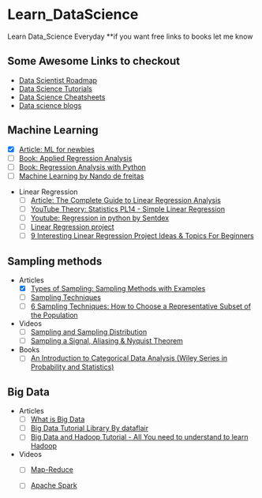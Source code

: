 # Learn_DataScience
Learn Data_Science Everyday
**if you want free links to books let me know

## Some Awesome Links to checkout
 - [Data Scientist Roadmap](https://github.com/MrMimic/data-scientist-roadmap)
 - [Data Science Tutorials](https://github.com/datasciencescoop/Data-Science-Tutorials)
 - [Data Science Cheatsheets](https://github.com/FavioVazquez/ds-cheatsheets)
 - [Data science blogs](https://github.com/rushter/data-science-blogs)

## Machine Learning
 - [X]  [Article: ML for newbies](https://medium.com/towards-artificial-intelligence/machine-learning-algorithms-for-beginners-with-python-code-examples-ml-19c6afd60daa)
 - [ ] [Book: Applied Regression Analysis](https://www.wiley.com/en-us/Applied+Regression+Analysis%2C+3rd+Edition-p-9780471170822)
 - [ ] [Book: Regression Analysis with Python](https://www.amazon.in/Regression-Analysis-Python-Luca-Massaron/dp/1785286315)
 - [ ] [Machine Learning by Nando de freitas](https://www.youtube.com/watch?v=pid0lUH467o&list=PLE6Wd9FR--Ecf_5nCbnSQMHqORpiChfJf)
 - Linear Regression
    - [ ] [Article: The Complete Guide to Linear Regression Analysis]( https://towardsdatascience.com/the-complete-guide-to-linear-regression-analysis-38a421a89dc2 ) 
    - [ ] [YouTube Theory: Statistics PL14 - Simple Linear Regression]( https://www.youtube.com/playlist?list=PLIeGtxpvyG-LoKUpV0fSY8BGKIMIdmfCi )
    - [ ] [Youtube: Regression in python by Sentdex]( https://www.youtube.com/watch?v=JcI5Vnw0b2c&list=PLQVvvaa0QuDfKTOs3Keq_kaG2P55YRn5v&index=3&t=0s )
    - [ ] [Linear Regression project]( https://www.kaggle.com/foxtreme/linear-regression-project )
    - [ ] [9 Interesting Linear Regression Project Ideas & Topics For Beginners]( https://www.upgrad.com/blog/linear-regression-project-ideas-topics-for-beginners/ )
      
## Sampling methods
  - Articles
      - [X] [Types of Sampling: Sampling Methods with Examples]( https://www.questionpro.com/blog/types-of-sampling-for-social-research/ ) 
      - [ ] [Sampling Techniques]( https://towardsdatascience.com/sampling-techniques-a4e34111d808 )
      - [ ] [6 Sampling Techniques: How to Choose a Representative Subset of the Population](https://humansofdata.atlan.com/2017/07/6-sampling-techniques-choose-representative-subset/)
  - Videos
      - [ ] [Sampling and Sampling Distribution]( https://www.youtube.com/playlist?list=PLIeGtxpvyG-KdXH-P5N4hMFoyYjbaRiR0 )
      - [ ] [Sampling a Signal, Aliasing & Nyquist Theorem](https://www.youtube.com/watch?v=yWqrx08UeUs)
  - Books
      - [ ] [An Introduction to Categorical Data Analysis (Wiley Series in Probability and Statistics)]( https://www.amazon.in/Introduction-Categorical-Analysis-Probability-Statistics/dp/1119405262/ref=pd_lpo_14_t_0/258-0493293-2503918?_encoding=UTF8&pd_rd_i=1119405262&pd_rd_r=d24afc32-bec4-4819-8d69-a2c985130e17&pd_rd_w=BLmBC&pd_rd_wg=EzuKH&pf_rd_p=5a903e39-3cff-40f0-9a69-33552e242181&pf_rd_r=CKT7WT285645YQZGBEVX&psc=1&refRID=CKT7WT285645YQZGBEVX)

## Big Data
  - Articles
      - [ ] [What is Big Data]( https://data-flair.training/blogs/what-is-big-data/ ) 
      - [ ] [Big Data Tutorial Library By dataflair]( https://data-flair.training/blogs/big-data-tutorials-home/ )
      - [ ] [Big Data and Hadoop Tutorial - All You need to understand to learn Hadoop](https://www.simplilearn.com/introduction-to-big-data-hadoop-developer-tutorial)
  - Videos
      - [ ] [Map-Reduce]( https://www.youtube.com/watch?v=cvhKoniK5Uo )
      - [ ] [Apache Spark](https://www.youtube.com/watch?v=tDVPcqGpEnM)
  
